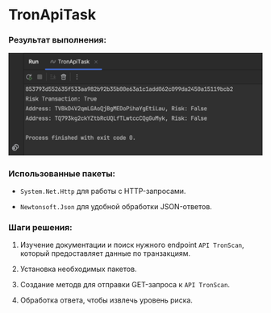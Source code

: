 # TronApiTask

### Результат выполнения:
<img src="images/1.png"/>

### Использованные пакеты: 

- `System.Net.Http` для работы с HTTP-запросами.

- `Newtonsoft.Json` для удобной обработки JSON-ответов.

### Шаги решения: 

1) Изучение документации и поиск нужного endpoint `API TronScan`, который предоставляет данные по транзакциям.

2) Установка необходимых пакетов.

3) Создание методв для отправки GET-запроса к `API TronScan`.

4) Обработка ответа, чтобы извлечь уровень риска.